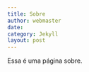 ```yaml
---
title: Sobre
author: webmaster
date: 
category: Jekyll
layout: post
---
```


Essa é uma página sobre.
